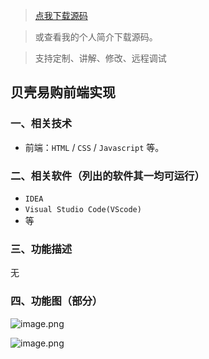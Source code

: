 > [点我下载源码](https://www.notmaker.com/detail/320e669705eb4c65a5cb3b6f8960d301/ghp20250322) 


> 或查看我的个人简介下载源码。

> 支持定制、讲解、修改、远程调试


## 贝壳易购前端实现

### 一、相关技术
- 前端：`HTML` / `CSS` / `Javascript` 等。

### 二、相关软件（列出的软件其一均可运行）
- `IDEA`
- `Visual Studio Code(VScode)`
- 等

### 三、功能描述
无

### 四、功能图（部分）
![image.png](https://store.ptcc9.top/notmaker/user_upload/ba15bc64d0b24c178659372c9c4386bd/2024-03-28%2001:30:45_image.png)

![image.png](https://store.ptcc9.top/notmaker/user_upload/ba15bc64d0b24c178659372c9c4386bd/2024-03-28%2001:30:52_image.png)
